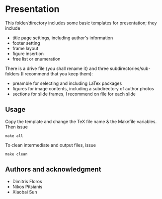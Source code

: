 # Presentation

This folder/directory includes some basic templates for presentation; they include

- title page settings, including author's information 
- footer setting
- frame layout
- figure insertion
- free list or enumeration

There is a drive file {you shall rename it}  and three
subdirectories/sub-folders (I recommend that you keep them):

- preamble for selecting and including LaTex packages
- figures for image contents, including a subdirectory of author photos
- sections for slide frames, I recommend on file for each slide

## Usage
Copy the template and change the TeX file name & the Makefile variables. Then issue

```
make all
```

To clean intermediate and output files, issue

```
make clean
```

## Authors and acknowledgment
- Dimitris Floros
- Nikos Pitsianis
- Xiaobai Sun
